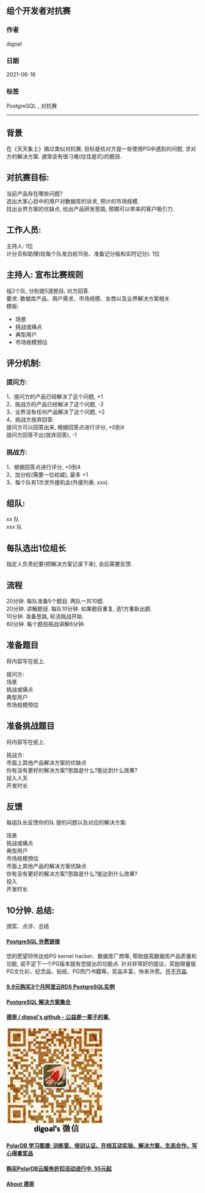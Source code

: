 ## 组个开发者对抗赛  
  
### 作者  
digoal  
  
### 日期  
2021-06-16   
  
### 标签  
PostgreSQL , 对抗赛  
  
----  
  
## 背景  
在《天天象上》搞过类似对抗赛, 目标是给对方提一些使用PG中遇到的问题, 求对方的解决方案. 通常会有很刁难(往往是坑)的题目.    
  
## 对抗赛目标:   
当前产品存在哪些问题?  
选出大家心目中的用户对数据库的诉求, 预计的市场规模.  
找出业界方案的优缺点, 给出产品研发思路, 预期可以带来的客户吸引力.    
  
## 工作人员:   
主持人: 1位  
计分员和助理(给每个队发白纸15张、准备记分板和实时记分): 1位  
  
## 主持人: 宣布比赛规则  
组2个队, 分别提5道题目, 对方回答.    
要求: 数据库产品、用户需求、市场规模、友商以及业界解决方案相关.   
模板:   
- 场景  
- 挑战或痛点  
- 典型用户  
- 市场规模预估  
  
## 评分机制:  
### 提问方:  
1、提问方的产品已经解决了这个问题, +1  
2、挑战方的产品已经解决了这个问题, -2  
3、业界没有任何产品解决了这个问题, +2  
4、挑战方放弃回答:   
提问方可以回答出来, 根据回答点进行评分, +0到4   
提问方回答不出(放弃回答), -1   
  
### 挑战方:  
1、根据回答点进行评分, +0到4    
2、加分权(需要一位权威), 最多 +1     
3、每个队有1次求外援机会(外援列表: xxx).   
  
## 组队:   
xx 队  
xxx 队  
  
## 每队选出1位组长  
指定人负责纪要(把解决方案记录下来), 会后需要反馈.   
  
## 流程  
20分钟. 每队准备5个题目. 两队一共10题.    
20分钟. 讲解题目. 每队10分钟.  如果题目重复, 选1方重新出题.     
10分钟. 准备思路, 轮流挑战开始.      
60分钟. 每个题目挑战讲解6分钟.    
  
## 准备题目  
将内容写在纸上.   
  
提问方:   
场景  
挑战或痛点  
典型用户  
市场规模预估  
  
  
## 准备挑战题目  
将内容写在纸上.   
  
挑战方:   
市面上其他产品解决方案的优缺点  
你有没有更好的解决方案?思路是什么?能达到什么效果?  
投入人天  
开发时长  
  
  
## 反馈  
每组队长反馈你的队 提的问题以及对应的解决方案:   
  
场景  
挑战或痛点  
典型用户  
市场规模预估  
市面上其他产品的解决方案优缺点  
你有没有更好的解决方案?思路是什么?能达到什么效果?  
投入  
开发时长  
  
  
## 10分钟. 总结:  
颁奖、点评、总结  
  
  
  
  
  
  
#### [PostgreSQL 许愿链接](https://github.com/digoal/blog/issues/76 "269ac3d1c492e938c0191101c7238216")
您的愿望将传达给PG kernel hacker、数据库厂商等, 帮助提高数据库产品质量和功能, 说不定下一个PG版本就有您提出的功能点. 针对非常好的提议，奖励限量版PG文化衫、纪念品、贴纸、PG热门书籍等，奖品丰富，快来许愿。[开不开森](https://github.com/digoal/blog/issues/76 "269ac3d1c492e938c0191101c7238216").  
  
  
#### [9.9元购买3个月阿里云RDS PostgreSQL实例](https://www.aliyun.com/database/postgresqlactivity "57258f76c37864c6e6d23383d05714ea")
  
  
#### [PostgreSQL 解决方案集合](https://yq.aliyun.com/topic/118 "40cff096e9ed7122c512b35d8561d9c8")
  
  
#### [德哥 / digoal's github - 公益是一辈子的事.](https://github.com/digoal/blog/blob/master/README.md "22709685feb7cab07d30f30387f0a9ae")
  
  
![digoal's wechat](../pic/digoal_weixin.jpg "f7ad92eeba24523fd47a6e1a0e691b59")
  
  
#### [PolarDB 学习图谱: 训练营、培训认证、在线互动实验、解决方案、生态合作、写心得拿奖品](https://www.aliyun.com/database/openpolardb/activity "8642f60e04ed0c814bf9cb9677976bd4")
  
  
#### [购买PolarDB云服务折扣活动进行中, 55元起](https://www.aliyun.com/activity/new/polardb-yunparter?userCode=bsb3t4al "e0495c413bedacabb75ff1e880be465a")
  
  
#### [About 德哥](https://github.com/digoal/blog/blob/master/me/readme.md "a37735981e7704886ffd590565582dd0")
  
